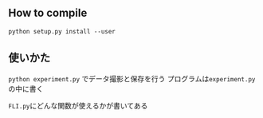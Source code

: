 
## How to compile

`python setup.py install --user`

## 使いかた

`python experiment.py`
でデータ撮影と保存を行う
プログラムは`experiment.py`の中に書く

`FLI.py`にどんな関数が使えるかが書いてある
